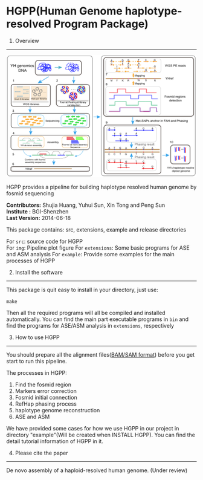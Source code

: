 HGPP(Human Genome haplotype-resolved Program Package)
=====================================================

1. Overview
-----------

![pipeline plot](/img/pipeline.png)

HGPP provides a pipeline for building haplotype resolved human genome by fosmid sequencing 

__Contributors:__ Shujia Huang, Yuhui Sun, Xin Tong and Peng Sun <br/>
__Institute   :__ BGI-Shenzhen                                   <br/>
__Last Version:__ 2014-06-18                                     <br/>

This package contains: src, extensions, example and release directories

For `src`: source code for HGPP  
For `img`: Pipeline plot figure
For `extensions`: Some basic programs for ASE and ASM analysis
For `example`: Provide some examples for the main processes of HGPP


2. Install the software
-----------------------

This package is quit easy to install in your directory, just use:

```
make
```

Then all the required programs will all be compiled and installed automatically. You can find the main part executable programs in `bin` and find the programs for ASE/ASM analysis in `extensions`, respectively 

3. How to use HGPP
-------------------

You should prepare all the alignment files([BAM/SAM format](http://samtools.github.io/hts-specs/SAMv1.pdf)) before you get start to run this pipeline.

The processes in HGPP:    

1) Find the fosmid region   
2) Markers error correction     
3) Fosmid initial connection       
4) RefHap phasing process       
5) haplotype genome reconstruction       
6) ASE and ASM       

We have provided some cases for how we use HGPP in our project in directory "example"(Will be created when INSTALL HGPP). You can find the detail tutorial information of HGPP in it. 


4. Please cite the paper
-----------------------

De novo assembly of a haploid-resolved human genome. (Under review)




